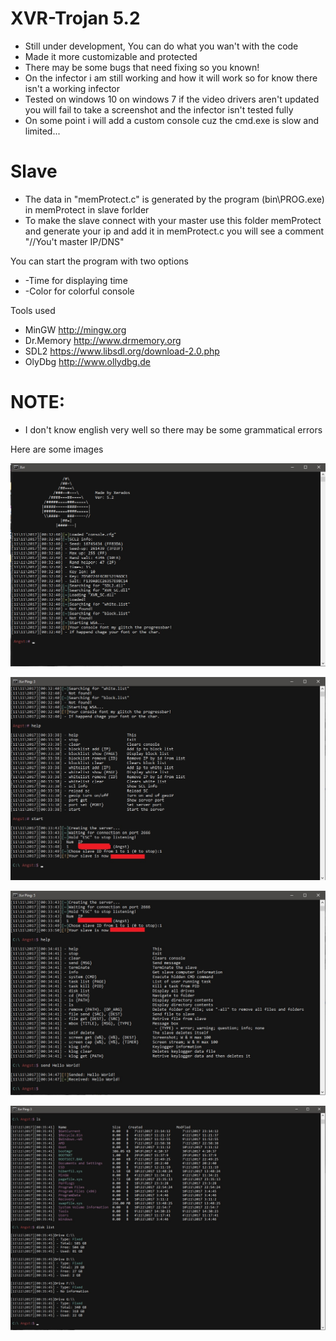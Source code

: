 # XVR-Trojan 5.2
 - Still under development, You can do what you wan't with the code
 - Made it more customizable and protected
 - There may be some bugs that need fixing so you known!
 - On the infector i am still working and how it will work so for know there isn't a working infector
 - Tested on windows 10 on windows 7 if the video drivers aren't updated you will fail to take a screenshot and the infector isn't tested fully
 - On some point i will add a custom console cuz the cmd.exe is slow and limited...
 
# Slave
 - The data in "memProtect.c" is generated by the program (bin\PROG.exe) in memProtect in slave forlder
 - To make the slave connect with your master use this folder memProtect and generate your ip and add it in memProtect.c you will see a comment "//You't master IP/DNS"

You can start the program with two options
 - -Time for displaying time
 - -Color for colorful console

Tools used
 - MinGW http://mingw.org
 - Dr.Memory http://www.drmemory.org
 - SDL2 https://www.libsdl.org/download-2.0.php
 - OlyDbg http://www.ollydbg.de
 
# NOTE:
 - I don't know english very well so there may be some grammatical errors

Here are some images

  ![Alt text](img1.jpg)

  ![Alt text](img2.jpg)
  
  ![Alt text](img3.jpg)
  
  ![Alt text](img4.jpg)
